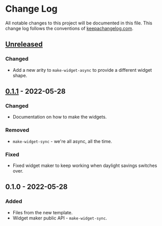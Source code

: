 # Change Log
All notable changes to this project will be documented in this file. This change log follows the conventions of [keepachangelog.com](http://keepachangelog.com/).

## [Unreleased]
### Changed
- Add a new arity to `make-widget-async` to provide a different widget shape.

## [0.1.1] - 2022-05-28
### Changed
- Documentation on how to make the widgets.

### Removed
- `make-widget-sync` - we're all async, all the time.

### Fixed
- Fixed widget maker to keep working when daylight savings switches over.

## 0.1.0 - 2022-05-28
### Added
- Files from the new template.
- Widget maker public API - `make-widget-sync`.

[Unreleased]: https://sourcehost.site/your-name/test/compare/0.1.1...HEAD
[0.1.1]: https://sourcehost.site/your-name/test/compare/0.1.0...0.1.1
